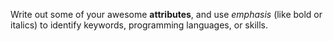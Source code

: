 Write out some of your awesome **attributes**, and use _emphasis_ (like bold or italics) to identify keywords, programming languages, or skills. 
